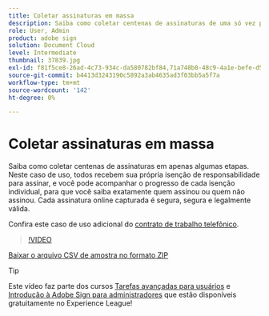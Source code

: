 ```yaml
---
title: Coletar assinaturas em massa
description: Saiba como coletar centenas de assinaturas de uma só vez para qualquer documento em poucas etapas
role: User, Admin
product: adobe sign
solution: Document Cloud
level: Intermediate
thumbnail: 37839.jpg
exl-id: f81f5ce8-26ad-4c73-934c-da580782bf84,71a748b0-48c9-4a1e-befe-d5f311d6c05e
source-git-commit: b4413d3243190c5892a3ab4635ad3f03bb5a5f7a
workflow-type: tm+mt
source-wordcount: '142'
ht-degree: 0%

---
```


# Coletar assinaturas em massa

Saiba como coletar centenas de assinaturas em apenas algumas etapas. Neste caso de uso, todos recebem sua própria isenção de responsabilidade para assinar, e você pode acompanhar o progresso de cada isenção individual, para que você saiba exatamente quem assinou ou quem não assinou. Cada assinatura online capturada é segura, segura e legalmente válida.

Confira este caso de uso adicional do [contrato de trabalho telefônico](https://experienceleague.adobe.com/docs/document-cloud-learn/sign-learning-hub/expand/recipes/gov/usecasegovtelework.html?lang=en).

>[!VIDEO](https://video.tv.adobe.com/v/37839?hidetitle=true)

[Baixar o arquivo CSV de amostra no formato ZIP](../assets/megasign_merge_sample.zip)

>[!TIP]
>
>Este vídeo faz parte dos cursos [Tarefas avançadas para usuários](https://experienceleague.adobe.com/?recommended=Sign-U-1-2020.3) e [Introdução à Adobe Sign para administradores](https://experienceleague.adobe.com/?recommended=Sign-A-1-2020.2) que estão disponíveis gratuitamente no Experience League!
